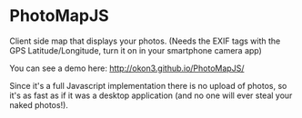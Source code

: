 PhotoMapJS
==========

Client side map that displays your photos.
(Needs the EXIF tags with the GPS Latitude/Longitude, turn it on in your smartphone camera app)

You can see a demo here:
http://okon3.github.io/PhotoMapJS/

Since it's a full Javascript implementation there is no upload of photos, so it's as fast as if it was a desktop application (and no one will ever steal your naked photos!).
